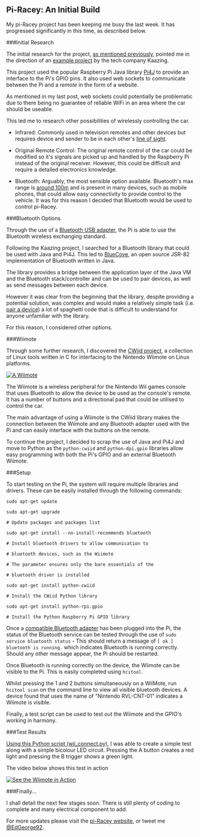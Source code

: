 Pi-Racey: An Initial Build
----------
My pi-Racey project has been keeping me busy the last week. It has progressed significantly in this time, as described below. 

###Initial Research

The initial research for the project, [as mentioned previously](http://ed-george.github.io/2014/04/16/piracey.html), pointed me in the direction of an [example project](http://blog.kaazing.com/2013/04/01/remote-controlling-a-car-over-the-web-ingredients-smartphone-websocket-and-raspberry-pi/) by the tech company Kaazing. 

This project used the popular Raspberry Pi Java library [Pi4J](http://pi4j.com/) to provide an interface to the Pi's GPIO pins. It also used web sockets to communicate between the Pi and a *remote* in the form of a website.
 
As mentioned in my last post, web sockets could potentially be problematic due to there being no guarantee of reliable WiFi in an area where the car should be useable. 

This led me to research other possibilities of wirelessly controlling the car.

+ Infrared: Commonly used in television remotes and other devices but requires device and sender to be in each other's [line of sight](http://en.wikipedia.org/wiki/Line-of-sight_propagation). 

+ Original Remote Control: The original remote control of the car could be modified so it's signals are picked up and handled by the Raspberry Pi instead of the original receiver. However, this could be difficult and require a detailed electronics knowledge.

+ Bluetooth: Arguably, the most sensible option available. Bluetooth's max range is [around 100m](http://en.wikipedia.org/wiki/Bluetooth_low_energy#Technical_details) and is present in many devices, such as mobile phones, that could allow easy connectivity to provide control to the vehicle. It was for this reason I decided that Bluetooth would be used to control pi-Racey.

###Bluetooth Options

Through the use of a [Bluetooth USB adapter](http://www.amazon.co.uk/gp/product/B00F0CG0N4), the Pi is able to use the Bluetooth wireless exchanging standard.

Following the Kaazing project, I searched for a Bluetooth library that could be used with Java and Pi4J. This led to [BlueCove](http://bluecove.org/), an open source JSR-82 implementation of Bluetooth written in Java. 

The library provides a bridge between the application layer of the Java VM and the Bluetooth stack/controller and can be used to pair devices, as well as send messages between each device. 

However it was clear from the beginning that the library, despite providing a potential solution, was complex and would make a relatively simple task (i.e. [pair a device](http://bluecove.org/bluecove/apidocs/overview-summary.html#DeviceDiscovery)) a lot of spaghetti code that is difficult to understand for anyone unfamiliar with the library.

For this reason, I considered other options.  

###Wiimote

Through some further research, I discovered the [CWiid project](http://abstrakraft.org/cwiid), a collection of Linux tools written in C for interfacing to the Nintendo Wiimote on Linux platforms.


[![A Wiimote](http://hacknmod.com/wp-content/uploads/2009/04/wiimote-762302.jpg)](http://en.wikipedia.org/wiki/Wii_Remote)

The Wiimote is a wireless peripheral for the Nintendo Wii games console that uses Bluetooth to allow the device to be used as the console's remote. It has a number of buttons and a directional pad that could be utilised to control the car.

The main advantage of using a Wiimote is the CWiid library makes the connection between the Wiimote and any Bluetooth adapter used with the Pi and can easily interface with the buttons on the remote.

To continue the project, I decided to scrap the use of Java and Pi4J and move to Python as the `python-cwiid` and `python-dpi.gpio` libraries allow easy programming with both the Pi's GPIO and an external Bluetooth Wiimote. 


###Setup

To start testing on the Pi, the system will require multiple libraries and drivers. These can be easily installed through the following commands:

```
sudo apt-get update

sudo apt-get upgrade

# Update packages and packages list

sudo apt-get install --no-install-recommends bluetooth

# Install bluetooth drivers to allow communication to 

# bluetooth devices, such as the Wiimote

# The parameter ensures only the bare essentials of the

# bluetooth driver is installed

sudo apt-get install python-cwiid

# Install the CWiid Python library

sudo apt-get install python-rpi.gpio

# Install the Python Raspberry Pi GPIO library  

```
Once a [compatible Bluetooth adapter](http://elinux.org/RPi_USB_Bluetooth_adapters) has been plugged into the Pi, the status of the Bluetooth service can be tested through the use of 
`sudo service bluetooth status` - This should return a message of `[ ok ] bluetooth is running.` which indicates Bluetooth is running correctly. Should any other message appear, the Pi should be restarted.

Once Bluetooth is running correctly on the device, the Wiimote can be visible to the Pi. This is easily completed using `hcitool`.

Whilst pressing the 1 and 2 buttons simultaneously on a WiiMote, run `hcitool scan` on the command line to view all visible bluetooth devices. A device found that uses the name of "Nintendo RVL-CNT-01" indicates a Wiimote is visible.

Finally, a test script can be used to test out the Wiimote and the GPIO's working in harmony.

###Test Results

[Using this Python script (wii_connect.py)](https://gist.github.com/ed-george/11084155), I was able to create a simple test along with a simple bicolour LED circuit. Pressing the A button creates a red light and pressing the B trigger shows a green light.

The video below shows this test in action

[![See the Wiimote in Action](http://img.youtube.com/vi/vq5hOptXNeg/0.jpg)](https://www.youtube.com/watch?v=vq5hOptXNeg)
  
###Finally...

I shall detail the next few stages soon. There is still plenty of coding to complete and many electrical component to add.

For more updates please visit the [pi-Racey website](http://ed-george.github.io/piRacey/), or tweet me [@EdGeorge92](https://twitter.com/edgeorge92).